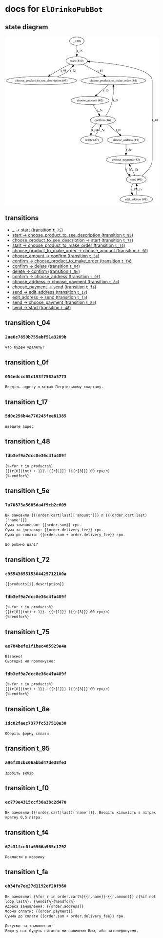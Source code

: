 # docs for `ElDrinkoPubBot`

## state diagram

![](./states.svg)

## transitions

* [_ -> start (transition `t_75`)](#transition-t_75)
* [start -> choose_product_to_see_description (transition `t_95`)](#transition-t_95)
* [choose_product_to_see_description -> start (transition `t_72`)](#transition-t_72)
* [start -> choose_product_to_make_order (transition `t_f4`)](#transition-t_f4)
* [choose_product_to_make_order -> choose_amount (transition `t_f0`)](#transition-t_f0)
* [choose_amount -> confirm (transition `t_5e`)](#transition-t_5e)
* [confirm -> choose_product_to_make_order (transition `t_f4`)](#transition-t_f4)
* [confirm -> delete (transition `t_04`)](#transition-t_04)
* [delete -> confirm (transition `t_5e`)](#transition-t_5e)
* [confirm -> choose_address (transition `t_0f`)](#transition-t_0f)
* [choose_address -> choose_payment (transition `t_8e`)](#transition-t_8e)
* [choose_payment -> send (transition `t_fa`)](#transition-t_fa)
* [send -> edit_address (transition `t_17`)](#transition-t_17)
* [edit_address -> send (transition `t_fa`)](#transition-t_fa)
* [send -> choose_payment (transition `t_8e`)](#transition-t_8e)
* [send -> start (transition `t_48`)](#transition-t_48)

## transition t_04

### `2ae6c7859b755abf51a3289b`

```
что будем удалять?

```

## transition t_0f

### `054edccc65c193f7583a5773`

```
Введіть адресу в межах Петрівському кварталу.

```

## transition t_17

### `5d0c256b4a776245fee81385`

```
введите адрес

```

## transition t_48

### `fdb3ef9a7dcc8e36c4fa489f`

```
{%-for r in products%}
{{(r[0]|int) + 1}}. {{r[1]}} ({{r[3]}}.00 грн/л)
{%-endfor%}

```

## transition t_5e

### `7a70873a5685da4f9cb2c609`

```
Ви замовили {{(order.cart|last)['amount']}} л {{(order.cart|last)['name']}}.
Сума замовлення: {{order.sum}} грн.
Сума за доставку: {{order.delivery_fee}} грн.
Сума до сплати: {{order.sum + order.delivery_fee}} грн.

Що робимо далі?

```

## transition t_72

### `c9554365515304425712100a`

```
{{products[i].description}}

```

### `fdb3ef9a7dcc8e36c4fa489f`

```
{%-for r in products%}
{{(r[0]|int) + 1}}. {{r[1]}} ({{r[3]}}.00 грн/л)
{%-endfor%}

```

## transition t_75

### `ae784befe1f1bac4d5929a4a`

```
Вітаємо!
Сьогодні ми пропонуємо:

```

### `fdb3ef9a7dcc8e36c4fa489f`

```
{%-for r in products%}
{{(r[0]|int) + 1}}. {{r[1]}} ({{r[3]}}.00 грн/л)
{%-endfor%}

```

## transition t_8e

### `1dc02faec7377fc537510e30`

```
Оберіть форму сплати

```

## transition t_95

### `a96f38cbc06abbd47de38fe3`

```
Зробіть вибір

```

## transition t_f0

### `ec779e4315ccf36a38c2d470`

```
Ви замовили {{(order.cart|last)['name']}}. Введіть кількість в літрах кратну 0,5 літра.

```

## transition t_f4

### `67c31fcc0fa6566a955c1792`

```
Покласти в корзину

```

## transition t_fa

### `eb34fa7ee27d1192ef20f960`

```
Ви замовили: {%for r in order.cart%}{{r.name}}-{{r.amount}} л{%if not loop.last%}; {%endif%}{%endfor%}
Адреса замовлення: {{order.address}}
Форма сплати: {{order.payment}}
Сумма до сплати {{order.sum + order.delivery_fee}} грн.

Дякуємо за замовлення!
Якщо у нас будуть питання ми напишемо Вам, або зателефонуємо.

```


